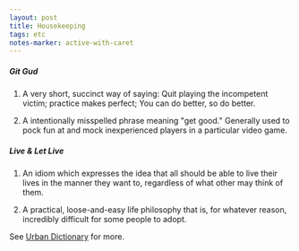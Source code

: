 ```yaml
---
layout: post
title: Housekeeping
tags: etc
notes-marker: active-with-caret
---
```

##### Git Gud

1. A very short, succinct way of saying: Quit playing the incompetent victim; practice makes perfect; You can do better, so do better.

2. A intentionally misspelled phrase meaning "get good." Generally used to pock fun at and mock inexperienced
players in a particular video game.



##### Live & Let Live

1. An idiom which expresses the idea that all should be able to live their lives in the manner they want to, regardless of what other may think of them.

2. A practical, loose-and-easy life philosophy that is, for whatever reason, incredibly difficult for some people to adopt.


See [Urban Dictionary](https://www.urbandictionary.com) for more.

